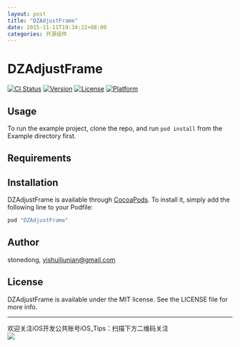 ```yaml
---
layout: post
title: "DZAdjustFrame"
date: 2015-11-11T19:34:22+08:00
categories: 开源组件
---
```


# DZAdjustFrame

[![CI Status](http://img.shields.io/travis/stonedong/DZAdjustFrame.svg?style=flat)](https://travis-ci.org/stonedong/DZAdjustFrame)
[![Version](https://img.shields.io/cocoapods/v/DZAdjustFrame.svg?style=flat)](http://cocoapods.org/pods/DZAdjustFrame)
[![License](https://img.shields.io/cocoapods/l/DZAdjustFrame.svg?style=flat)](http://cocoapods.org/pods/DZAdjustFrame)
[![Platform](https://img.shields.io/cocoapods/p/DZAdjustFrame.svg?style=flat)](http://cocoapods.org/pods/DZAdjustFrame)

## Usage

To run the example project, clone the repo, and run `pod install` from the Example directory first.

## Requirements

## Installation

DZAdjustFrame is available through [CocoaPods](http://cocoapods.org). To install
it, simply add the following line to your Podfile:

~~~ruby
pod "DZAdjustFrame"
~~~

## Author

stonedong, yishuiliunian@gmail.com

## License

DZAdjustFrame is available under the MIT license. See the LICENSE file for more info.





-----
欢迎关注iOS开发公共账号iOS_Tips：扫描下方二维码关注  
![](http://ww4.sinaimg.cn/large/7df22103jw1exx11uhhkoj20by0by3zc.jpg)
